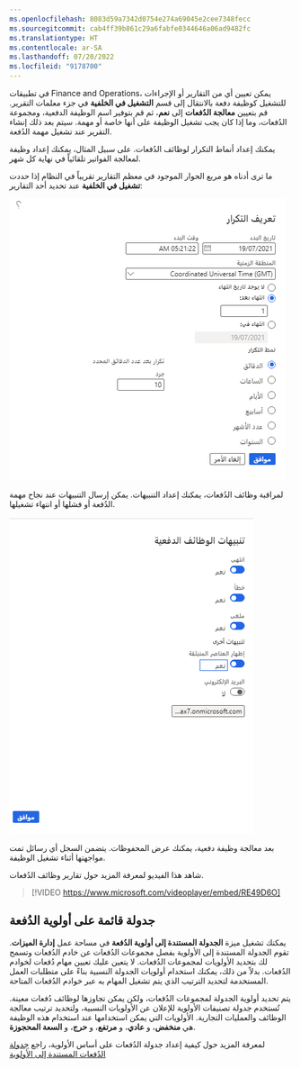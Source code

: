```yaml
---
ms.openlocfilehash: 8083d59a7342d0754e274a69045e2cee7348fecc
ms.sourcegitcommit: cab4ff39b861c29a6fabfe0344646a06ad9482fc
ms.translationtype: HT
ms.contentlocale: ar-SA
ms.lasthandoff: 07/20/2022
ms.locfileid: "9178700"
---
```

في تطبيقات Finance and Operations، يمكن تعيين أي من التقارير أو الإجراءات للتشغيل كوظيفة دفعة بالانتقال إلى قسم **التشغيل في الخلفية** في جزء معلمات التقرير. قم بتعيين **معالجة الدُفعات** إلى **نعم**، ثم قم بتوفير اسم الوظيفة الدفعية، ومجموعة الدُفعات، وما إذا كان يجب تشغيل الوظيفة على أنها خاصة أو مهمة. سيتم بعد ذلك إنشاء التقرير عند تشغيل مهمة الدُفعة.

يمكنك إعداد أنماط التكرار لوظائف الدُفعات. على سبيل المثال، يمكنك إعداد وظيفة لمعالجة الفواتير تلقائياً في نهاية كل شهر.

ما ترى أدناه هو مربع الحوار الموجود في معظم التقارير تقريباً في النظام إذا حددت **تشغيل في الخلفية** عند تحديد أحد التقارير: 

![لقطة شاشة لمربع الحوار "تحديد التكرار".](../media/define-recurrence.png)

لمراقبة وظائف الدُفعات، يمكنك إعداد التنبيهات. يمكن إرسال التنبيهات عند نجاح مهمة الدُفعة أو فشلها أو انتهاء تشغيلها.

![لقطة شاشة لمربع حوار تنبيهات وظائف الدُفعات.](../media/alerts-1.png)

بعد معالجة وظيفة دفعية، يمكنك عرض المحفوظات. يتضمن السجل أي رسائل تمت مواجهتها أثناء تشغيل الوظيفة.

شاهد هذا الفيديو لمعرفة المزيد حول تقارير وظائف الدُفعات.

> [!VIDEO https://www.microsoft.com/videoplayer/embed/RE49D6O]

## <a name="batch-priority-based-scheduling"></a>جدولة قائمة على أولوية الدُفعة 

يمكنك تشغيل ميزة **الجدولة المستندة إلى أولوية الدُفعة** في مساحة عمل **إدارة الميزات**. تقوم الجدولة المستندة إلى الأولوية بفصل مجموعات الدُفعات عن خادم الدُفعات وتسمح لك بتحديد الأولويات لمجموعات الدُفعات. لا يتعين عليك تعيين مهام دُفعات لخوادم الدُفعات. بدلاً من ذلك، يمكنك استخدام أولويات الجدولة النسبية بناءً على متطلبات العمل المستخدمة لتحديد الترتيب الذي يتم تشغيل المهام به عبر خوادم الدُفعات المتاحة. 

يتم تحديد أولوية الجدولة لمجموعات الدُفعات، ولكن يمكن تجاوزها لوظائف دُفعات معينة. تُستخدم جدولة تصنيفات الأولوية للإعلان عن الأولويات النسبية، ولتحديد ترتيب معالجة الوظائف والعمليات التجارية. الأولويات التي يمكن استخدامها عند استخدام هذه الوظيفة هي **منخفض**، و **عادي**، و **مرتفع**، و **حرج**، و **السعة المحجوزة**. 

لمعرفة المزيد حول كيفية إعداد جدولة الدُفعات على أساس الأولوية، راجع [جدولة الدُفعات المستندة إلى الأولوية](/dynamics365/fin-ops-core/dev-itpro/sysadmin/priority-based-batch-scheduling/?azure-portal=true) 
